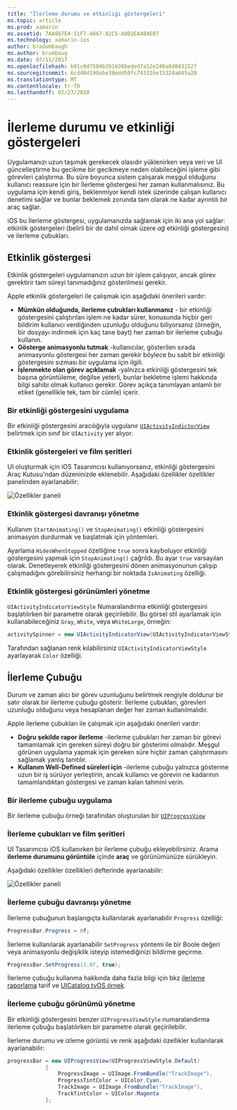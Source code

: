 ```yaml
---
title: "İlerleme durumu ve etkinliği göstergeleri"
ms.topic: article
ms.prod: xamarin
ms.assetid: 7AA887E4-51F7-4867-82C5-A8D2EA48AE07
ms.technology: xamarin-ios
author: bradumbaugh
ms.author: brumbaug
ms.date: 07/11/2017
ms.openlocfilehash: b91c0d7504b391630beded7a52e240a0d043152f
ms.sourcegitcommit: 6cd40d190abe38edd50fc74331be15324a845a28
ms.translationtype: MT
ms.contentlocale: tr-TR
ms.lasthandoff: 02/27/2018
---
```

# <a name="progress-and-activity-indicators"></a>İlerleme durumu ve etkinliği göstergeleri

Uygulamanızı uzun taşımak gerekecek olasıdır yüklenirken veya veri ve UI güncelleştirme bu gecikme bir gecikmeye neden olabileceğini işleme gibi görevleri çalıştırma. Bu süre boyunca sistem çalışarak meşgul olduğunu kullanıcı reassure için bir İlerleme göstergesi her zaman kullanmalısınız. Bu uygulama için kendi giriş, beklenmiyor kendi istek üzerinde çalışan kullanıcı denetimi sağlar ve bunlar beklemek zorunda tam olarak ne kadar ayrıntılı bir araç sağlar.

iOS bu İlerleme göstergesi, uygulamanızda sağlamak için iki ana yol sağlar: etkinlik göstergeleri (belirli bir de dahil olmak üzere _ağ_ etkinliği göstergesini) ve ilerleme çubukları.

## <a name="activity-indicator"></a>Etkinlik göstergesi

Etkinlik göstergeleri uygulamanızın uzun bir işlem çalışıyor, ancak görev gerektirir tam süreyi tanımadığınız gösterilmesi gerekir.

Apple etkinlik göstergeleri ile çalışmak için aşağıdaki önerileri vardır:

- **Mümkün olduğunda, ilerleme çubukları kullanmanız** - bir etkinliği göstergesini çalıştırılan işlem ne kadar sürer, konusunda hiçbir geri bildirim kullanıcı verdiğinden uzunluğu olduğunu biliyorsanız (örneğin, bir dosyayı indirmek için kaç tane bayt) her zaman bir ilerleme çubuğu kullanın.
- **Gösterge animasyonlu tutmak** -kullanıcılar, gösterilen sırada animasyonlu göstergesi her zaman gerekir böylece bu sabit bir etkinliği göstergesini sızması bir uygulama için ilgili.
- **İşlenmekte olan görev açıklamak** -yalnızca etkinliği göstergesini tek başına görüntüleme, değilse yeterli, bunlar bekletme işlemi hakkında bilgi sahibi olmak kullanıcı gerekir. Görev açıkça tanımlayan anlamlı bir etiket (genellikle tek, tam bir cümle) içerir.

### <a name="implementing-an-activity-indicator"></a>Bir etkinliği göstergesini uygulama

Bir etkinliği göstergesini aracılığıyla uygulanır [ `UIActivityIndictorView` ](https://developer.xamarin.com/api/type/UIKit.UIActivityIndicatorView/) belirtmek için sınıf bir `UIActivity` yer alıyor.

### <a name="activity-indicators-and-storyboards"></a>Etkinlik göstergeleri ve film şeritleri

UI oluşturmak için iOS Tasarımcısı kullanıyorsanız, etkinliği göstergesini Araç Kutusu'ndan düzeninizde eklenebilir. Aşağıdaki özellikler özellikler panelinden ayarlanabilir:

![Özellikler paneli](progress-activity-indicator-images/progress-indicator1.png)

### <a name="managing-activity-indicator-behavior"></a>Etkinlik göstergesi davranışı yönetme

Kullanım `StartAnimating()` ve `StopAnimating()` etkinliği göstergesini animasyon durdurmak ve başlatmak için yöntemleri.

Ayarlama `HidesWhenStopped` özelliğine `true` sonra kayboluyor etkinliği göstergesini yapmak için `StopAnimating()` çağrıldı. Bu ayar `true` varsayılan olarak. Denetleyerek etkinliği göstergesini dönen animasyonunun çalışıp çalışmadığını görebilirsiniz herhangi bir noktada `IsAnimating` özelliği. 


### <a name="managing-activity-indicator-appearances"></a>Etkinlik göstergesi görünümleri yönetme

`UIActivityIndicatorViewStyle` Numaralandırma etkinliği göstergesini başlatılırken bir parametre olarak geçirilebilir. Bu görsel stil ayarlamak için kullanabileceğiniz `Gray`, `White`, veya `WhiteLarge`, örneğin:

```csharp
activitySpinner = new UIActivityIndicatorView(UIActivityIndicatorViewStyle.WhiteLarge);
```

Tarafından sağlanan renk kılabilirsiniz `UIActivityIndicatorViewStyle` ayarlayarak `Color` özelliği.

## <a name="progress-bar"></a>İlerleme Çubuğu

Durum ve zaman alıcı bir görev uzunluğunu belirtmek rengiyle doldurur bir satır olarak bir ilerleme çubuğu gösterir. İlerleme çubukları, görevleri uzunluğu olduğunu veya hesaplanan değer her zaman kullanılmalıdır.

Apple ilerleme çubukları ile çalışmak için aşağıdaki önerileri vardır:

- **Doğru şekilde rapor ilerleme** -ilerleme çubukları her zaman bir görevi tamamlamak için gereken süreyi doğru bir gösterimi olmalıdır. Meşgul görünen uygulama yapmak için gereken süre hiçbir zaman çalıştırmasını sağlamak yanlış tanıtılır.
- **Kullanım Well-Defined süreleri için** -ilerleme çubuğu yalnızca gösterme uzun bir iş sürüyor yerleştirin, ancak kullanıcı ve görevin ne kadarının tamamlandıktan göstergesi ve zaman kalan tahmini verin.

### <a name="implementing-an-progress-bar"></a>Bir ilerleme çubuğu uygulama

Bir ilerleme çubuğu örneği tarafından oluşturulan bir [`UIProgressView`](https://developer.xamarin.com/api/type/UIKit.UIProgressView/)

### <a name="progress-bars-and-storyboards"></a>İlerleme çubukları ve film şeritleri

UI Tasarımcısı iOS kullanırken bir ilerleme çubuğu ekleyebilirsiniz. Arama **ilerleme durumunu görüntüle** içinde **araç** ve görünümünüze sürükleyin.

Aşağıdaki özellikler özellikleri defterinde ayarlanabilir:

![Özellikler paneli](progress-activity-indicator-images/progress-indicator3.png)


### <a name="managing-progress-bar-behavior"></a>İlerleme çubuğu davranışı yönetme

İlerleme çubuğunun başlangıçta kullanılarak ayarlanabilir `Progress` özelliği:

```csharp
ProgressBar.Progress = 0f;
```

İlerleme kullanılarak ayarlanabilir `SetProgress` yöntemi ile bir Boole değeri veya animasyonlu değişiklik isteyip istemediğinizi bildirme geçirme.

```csharp
ProgressBar.SetProgress(1.0f, true);
```

İlerleme çubuğu kullanma hakkında daha fazla bilgi için bkz [ilerleme raporlama](https://developer.xamarin.com/recipes/cross-platform/networking/download_progress/#Reporting_Progress_in_iOS) tarif ve [UICatalog tvOS örnek](https://developer.xamarin.com/samples/monotouch/tvos/UICatalog/).

### <a name="managing-progress-bar-appearance"></a>İlerleme çubuğu görünümü yönetme

Bir etkinliği göstergesini benzer `UIProgressViewStyle` numaralandırma ilerleme çubuğu başlatılırken bir parametre olarak geçirilebilir.

İlerleme durumu ve izleme görüntü ve renk aşağıdaki özellikler kullanılarak ayarlanabilir:

```csharp
progressBar = new UIProgressView(UIProgressViewStyle.Default)
            {
                ProgressImage = UIImage.FromBundle("TrackImage"),
                ProgressTintColor = UIColor.Cyan,
                TrackImage = UIImage.FromBundle("TrackImage"),
                TrackTintColor = UIColor.Magenta
            }; 
```




